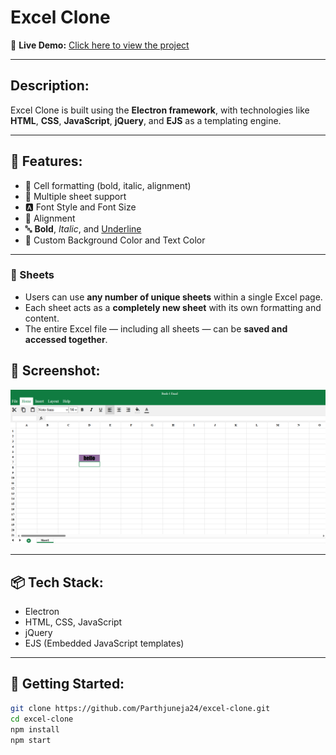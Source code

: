 # Excel Clone

🔗 **Live Demo:** [Click here to view the project](https://parthjuneja24.github.io/excel-clone/)

---

## Description:

Excel Clone is built using the **Electron framework**, with technologies like **HTML**, **CSS**, **JavaScript**, **jQuery**, and **EJS** as a templating engine.

---

## 🔧 Features:

- 🎨 Cell formatting (bold, italic, alignment)
- 📄 Multiple sheet support 
- 🅰️ Font Style and Font Size  
- 📐 Alignment  
- 🔤 **Bold**, *Italic*, and <u>Underline</u>  
- 🎨 Custom Background Color and Text Color  
---

### 📄 Sheets

- Users can use **any number of unique sheets** within a single Excel page.
- Each sheet acts as a **completely new sheet** with its own formatting and content.
- The entire Excel file — including all sheets — can be **saved and accessed together**.


## 📸 Screenshot:

![Excel Clone Screenshot](screenshot.png)

---
## 📦 Tech Stack:

- Electron
- HTML, CSS, JavaScript
- jQuery
- EJS (Embedded JavaScript templates)

---

## 🚀 Getting Started:

```bash
git clone https://github.com/Parthjuneja24/excel-clone.git
cd excel-clone
npm install
npm start
